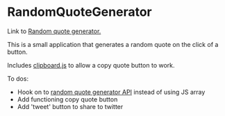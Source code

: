 # RandomQuoteGenerator
Link to <a href="https://maaxw.github.io/RandomQuoteGenerator/">Random quote generator.</a>

This is a small application that generates a random quote on the click of a button.

Includes <a href="https://clipboardjs.com/" target="_blank" >clipboard.js</a> to allow a copy quote button to work.

To dos:
  - Hook on to <a href="https://rapidapi.com/andruxnet/api/random-famous-quotes">random quote generator API</a> instead of using JS array
  - Add functioning copy quote button
  - Add 'tweet' button to share to twitter
  
  
